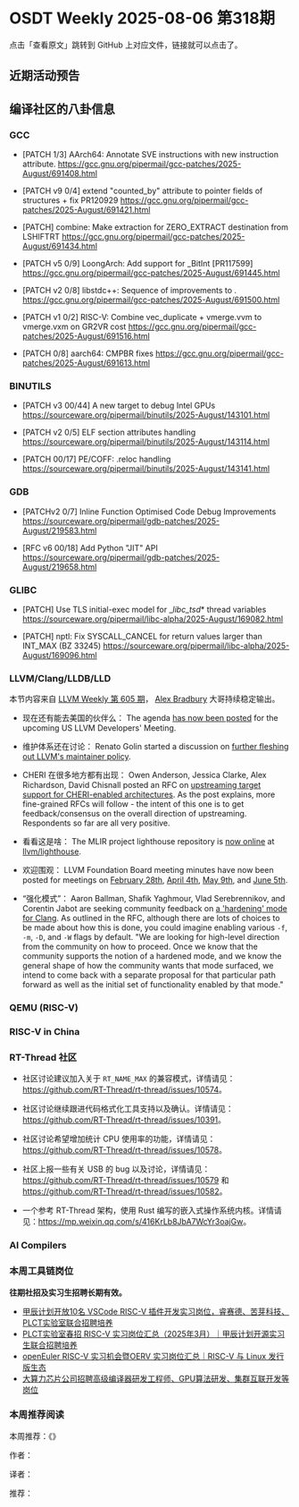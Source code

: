 # OSDT Weekly 2025-08-06 第318期

点击「查看原文」跳转到 GitHub 上对应文件，链接就可以点击了。

## 近期活动预告

## 编译社区的八卦信息

### GCC

- [PATCH 1/3] AArch64: Annotate SVE instructions with new instruction attribute.
  https://gcc.gnu.org/pipermail/gcc-patches/2025-August/691408.html

- [PATCH v9 0/4] extend "counted_by" attribute to pointer fields of structures + fix PR120929
  https://gcc.gnu.org/pipermail/gcc-patches/2025-August/691421.html

- [PATCH] combine: Make extraction for ZERO_EXTRACT destination from LSHIFTRT
  https://gcc.gnu.org/pipermail/gcc-patches/2025-August/691434.html

- [PATCH v5 0/9] LoongArch: Add support for _BitInt [PR117599]
  https://gcc.gnu.org/pipermail/gcc-patches/2025-August/691445.html

- [PATCH v2 0/8] libstdc++: Sequence of improvements to <mdspan>.
  https://gcc.gnu.org/pipermail/gcc-patches/2025-August/691500.html

- [PATCH v1 0/2] RISC-V: Combine vec_duplicate + vmerge.vvm to vmerge.vxm on GR2VR cost
  https://gcc.gnu.org/pipermail/gcc-patches/2025-August/691516.html

- [PATCH 0/8] aarch64: CMPBR fixes
  https://gcc.gnu.org/pipermail/gcc-patches/2025-August/691613.html

### BINUTILS

- [PATCH v3 00/44] A new target to debug Intel GPUs
  https://sourceware.org/pipermail/binutils/2025-August/143101.html

- [PATCH v2 0/5] ELF section attributes handling
  https://sourceware.org/pipermail/binutils/2025-August/143114.html

- [PATCH 00/17] PE/COFF: .reloc handling
  https://sourceware.org/pipermail/binutils/2025-August/143141.html

### GDB

- [PATCHv2 0/7] Inline Function Optimised Code Debug Improvements 
  https://sourceware.org/pipermail/gdb-patches/2025-August/219583.html

- [RFC v6 00/18] Add Python "JIT" API
  https://sourceware.org/pipermail/gdb-patches/2025-August/219658.html
  
### GLIBC

- [PATCH] Use TLS initial-exec model for __libc_tsd_* thread variables
  https://sourceware.org/pipermail/libc-alpha/2025-August/169082.html

- [PATCH] nptl: Fix SYSCALL_CANCEL for return values larger than INT_MAX (BZ 33245)
  https://sourceware.org/pipermail/libc-alpha/2025-August/169096.html
  
### LLVM/Clang/LLDB/LLD

本节内容来自 [LLVM Weekly 第 605 期](http://llvmweekly.org/issue/605)，
[Alex Bradbury](https://www.linkedin.com/in/alex-bradbury/) 大哥持续稳定输出。

* 现在还有能去美国的伙伴么： The agenda [has now been posted](https://discourse.llvm.org/t/2025-us-llvm-developers-meeting-full-agenda/87705) for the upcoming US LLVM Developers' Meeting.

* 维护体系还在讨论： Renato Golin started a discussion on [further fleshing out LLVM's maintainer policy](https://discourse.llvm.org/t/maintainer-policy-discussion/87663).

* CHERI 在很多地方都有出现： Owen Anderson, Jessica Clarke, Alex Richardson, David Chisnall posted an RFC on [upstreaming target support for CHERI-enabled architectures](https://discourse.llvm.org/t/rfc-upstream-target-support-for-cheri-enabled-architectures/87623).  As the post explains, more fine-grained RFCs will follow - the intent of this one is to get feedback/consensus on the overall direction of upstreaming. Respondents so far are all very positive.

* 看看这是啥： The MLIR project lighthouse repository is [now online](https://discourse.llvm.org/t/rfc-mlir-project-lighthouse/86738/12) at [llvm/lighthouse](https://github.com/llvm/lighthouse).

* 欢迎围观： LLVM Foundation Board meeting minutes have now been posted for meetings on [February 28th](https://discourse.llvm.org/t/board-meeting-minutes-feb-28-2025/87669), [April 4th](https://discourse.llvm.org/t/board-meeting-minutes-april-4-2025/87671), [May 9th](https://discourse.llvm.org/t/board-meeting-minutes-may-9-2025/87672), and [June 5th](https://discourse.llvm.org/t/board-meeting-minutes-june-5-2025/87673).

* “强化模式”： Aaron Ballman, Shafik Yaghmour, Vlad Serebrennikov, and Corentin Jabot are seeking community feedback on [a 'hardening' mode for Clang](https://discourse.llvm.org/t/rfc-hardening-mode-for-the-compiler/87660).  As outlined in the RFC, although there are lots of choices to be made about how this is done, you could imagine enabling various `-f`, `-m`, `-D`, and `-W` flags by default. "We are looking for high-level direction from the community on how to proceed. Once we know that the community supports the notion of a hardened mode, and we know the general shape of how the community wants that mode surfaced, we intend to come back with a separate proposal for that particular path forward as well as the initial set of functionality enabled by that mode."

### QEMU (RISC-V)

### RISC-V in China

### RT-Thread 社区

- 社区讨论建议加入关于 `RT_NAME_MAX` 的兼容模式，详情请见：<https://github.com/RT-Thread/rt-thread/issues/10574>。

- 社区讨论继续跟进代码格式化工具支持以及确认。详情请见：<https://github.com/RT-Thread/rt-thread/issues/10391>。

- 社区讨论希望增加统计 CPU 使用率的功能，详情请见：<https://github.com/RT-Thread/rt-thread/issues/10578>。

- 社区上报一些有关 USB 的 bug 以及讨论，详情请见：<https://github.com/RT-Thread/rt-thread/issues/10579> 和 <https://github.com/RT-Thread/rt-thread/issues/10582>。

- 一个参考 RT-Thread 架构，使用 Rust 编写的嵌入式操作系统内核。详情请见：<https://mp.weixin.qq.com/s/416KrLb8JbA7WcYr3oajGw>。

### AI Compilers

### 本周工具链岗位

**往期社招及实习生招聘长期有效。**

- [甲辰计划开放10名 VSCode RISC-V 插件开发实习岗位，睿赛德、苦芽科技、PLCT实验室联合招聘培养](https://mp.weixin.qq.com/s/zbMmsuAb3_XwBByTdKYM-Q)
- [PLCT实验室春招 RISC-V 实习岗位汇总（2025年3月）｜甲辰计划开源实习生联合招聘培养](https://mp.weixin.qq.com/s/no5v_YeGI3LUE7mYv5wUpQ)
- [openEuler RISC-V 实习机会暨OERV 实习岗位汇总｜RISC-V 与 Linux 发行版生态](https://mp.weixin.qq.com/s/87XEhORtte_iTTZqjinX2g)
- [大算力芯片公司招聘高级编译器研发工程师、GPU算法研发、集群互联开发等岗位](https://mp.weixin.qq.com/s/ONoNJ5jZmL794AdtlHrDuQ)

### 本周推荐阅读

本周推荐：《》

作者：

译者：

推荐：

